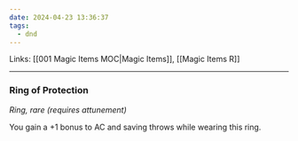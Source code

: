 ```yaml
---
date: 2024-04-23 13:36:37
tags:
  - dnd
---
```

Links: [[001 Magic Items MOC|Magic Items]], [[Magic Items R]]
___
### Ring of Protection

*Ring, rare (requires attunement)*

You gain a +1 bonus to AC and saving throws while wearing this ring.